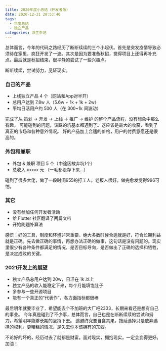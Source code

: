 ```yaml
---
title: 2020年度小总结（开发者版）
date: 2020-12-31 20:53:40
tags:
  - 年度总结
  - 独立产品
categories: 浮生杂记
---
```

总体而言，今年的代码之路经历了断断续续的三个小起伏。首先是突发疫情导致必须待在家里，疯狂开发了一波。其次是因为要准备秋招，觉得项目上还得再补充点。最后就是秋招结束，很平静的尝试了一些兴趣点。

断断续续，尝试努力，见证现实。

<!--more-->

### 自己的产品

- 上线独立产品 4 个（网站和App对半开）
- 总用户达到 7.8w 人（5.6w + 1k + 1k + 2w）
- 平均日活用户约 500 人（在 300~1k 间波动） 

完成了从 策划 -> 开发 -> 上线 -> 推广 -> 维护 的整个产品流程，没有想象中那么有趣。
可能碰到的问题，该踩的坑基本都遇到了。这应该是最大的收获，看到了真正的市场和各种意外情况。
好的产品加上合适的价格，用户的付费意愿还是很高的。

### 外包和兼职

- 外包 & 兼职 项目 5 个（中途因故弃坑1个）
- 总收入 xxxxx 元 （一毛都没存下来…）

碰到了很多大佬，做了一段时间955的打工人，老板人很好。做完愈发觉得996可怕。

### 其它

- 没有参加任何开发者活动
- 给 Flutter 社区翻译了两篇文档
- 开始刷题补算法

感悟：好的工具，制度和环境非常重要。绝大多数时候合适就是好，符合长期利益就是正确。先去做正确的事情，再想办法正确的做事，这句话是没有问题的。现实里很少有各种条件都满足的情况，是否目标导向，是否做出了正确的选择和牺牲，是决定成败的关键。

### 2021开发上的展望

- 独立产品总用户达到 20w，日活在 1k 以上
- 独立产品的收入能稳定下来，每个月能填饱肚子
- 多参与一些开源项目
- 能有一个真正的“代表作”，各方面指标都很棒

最后明年就要毕业了，希望能去个不加班的大厂吧2333，长期来看还是想有自己的事业。
今年真是碰到了不少事，总体而言，自己也是在断断续续的尝试和努力，希望明年能够长期的坚持下去。
逃避终究要自食其果，拖延选择只是放弃选择的权利。更糟糕的情况，是失去你本该拥有的东西。

不论好的坏的，经历过去了就都是财富。面对现实，拥抱现实，一定会变得更好。加油！